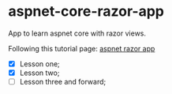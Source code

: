 # aspnet-core-razor-app

App to learn aspnet core with razor views.

Following this tutorial page:
[aspnet razor app](https://docs.microsoft.com/en-us/aspnet/core/tutorials/razor-pages/model?view=aspnetcore-2.1&tabs=visual-studio)

- [x] Lesson one;
- [x] Lesson two;
- [ ] Lesson three and forward;
